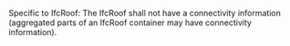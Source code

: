 Specific to IfcRoof: The IfcRoof shall not have a connectivity information (aggregated parts of an IfcRoof container may have connectivity information).